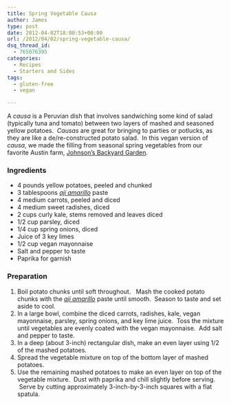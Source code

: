 ```yaml
---
title: Spring Vegetable Causa
author: James
type: post
date: 2012-04-02T18:00:53+00:00
url: /2012/04/02/spring-vegetable-causa/
dsq_thread_id:
  - 765076395
categories:
  - Recipes
  - Starters and Sides
tags:
  - gluten-free
  - vegan

---
```

A _causa_ is a Peruvian dish that involves sandwiching some kind of salad (typically tuna and tomato) between two layers of mashed and seasoned yellow potatoes.  _Causas_ are great for bringing to parties or potlucks, as they are like a de/re-constructed potato salad.  In this vegan version of _causa_, we made the filling from seasonal spring vegetables from our favorite Austin farm, <a href="http://www.jbgorganic.com/" target="_blank">Johnson&#8217;s Backyard Garden</a>.

### Ingredients

  * 4 pounds yellow potatoes, peeled and chunked
  * 3 tablespoons _<a title="Ají Amarillo" href="http://kitchen.coseppi.com/2012/03/aji-amarillo/" target="_blank">ají amarillo</a>_ paste
  * 4 medium carrots, peeled and diced
  * 4 medium sweet radishes, diced
  * 2 cups curly kale, stems removed and leaves diced
  * 1/2 cup parsley, diced
  * 1/4 cup spring onions, diced
  * Juice of 3 key limes
  * 1/2 cup vegan mayonnaise
  * Salt and pepper to taste
  * Paprika for garnish

### Preparation

  1. Boil potato chunks until soft throughout.   Mash the cooked potato chunks with the _<a title="ají amarillo" href="http://kitchen.coseppi.com/2012/03/aji-amarillo/" target="_blank">ají amarillo</a>_ paste until smooth.  Season to taste and set aside to cool.
  2. In a large bowl, combine the diced carrots, radishes, kale, vegan mayonnaise, parsley, spring onions, and key lime juice.  Toss the mixture until vegetables are evenly coated with the vegan mayonnaise.  Add salt and pepper to taste.
  3. In a deep (about 3-inch) rectangular dish, make an even layer using 1/2 of the mashed potatoes.
  4. Spread the vegetable mixture on top of the bottom layer of mashed potatoes.
  5. Use the remaining mashed potatoes to make an even layer on top of the vegetable mixture.  Dust with paprika and chill slightly before serving.  Serve by cutting approximately 3-inch-by-3-inch squares with a flat spatula.
